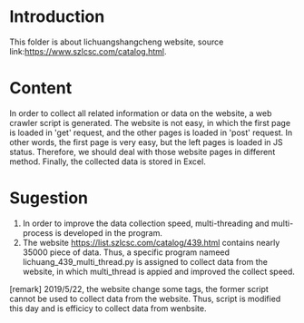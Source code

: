 # Introduction
This folder is about lichuangshangcheng website, source link:https://www.szlcsc.com/catalog.html.

# Content
In order to collect all related information or data on the website, a web crawler script is generated.
The website is not easy, in which the first page is loaded in 'get' request, and the other pages is loaded in 'post' request.
In other words, the first page is very easy, but the left pages is loaded in JS status.
Therefore, we should deal with those website pages in different method.
Finally, the collected data is stored in Excel.

# Sugestion
1. In order to improve the data collection speed, multi-threading and multi-process is developed in the program.
2. The website https://list.szlcsc.com/catalog/439.html contains nearly 35000 piece of data. Thus, a specific program nameed lichuang_439_multi_thread.py is assigned to collect data from the website, in which multi_thread is appied and improved the collect speed.

[remark]
2019/5/22, the website change some tags, the former script cannot be used to collect data from the website.
Thus, script is modified this day and is efficicy to collect data from wenbsite.
